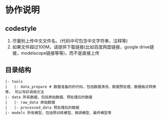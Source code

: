 # 协作说明

## codestyle

1. 尽量别上传中文文件名。(代码中可包含中文字符串，注释等)
2. 如果文件超过100M，请提供下载链接(比如百度网盘链接，google drive链接，modelscope链接等等)，而不是直接上传

## 目录结构

```
|- tools
|   |- data_prepare # 数据准备的的代码，包括数据清洗、数据预处理、数据格式转换等， 可以写好调用方法
|- data 所有数据，包括原始数据、预处理后的数据
|   |- raw_data 原始数据
|   |- processed_data 预处理后的数据
|- models 所有模型，包括预训练模型、微调模型、最终模型等
```
